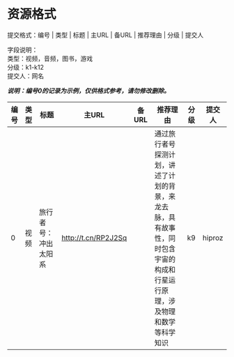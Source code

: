 # 资源格式
提交格式：编号 | 类型 | 标题 | 主URL | 备URL | 推荐理由 | 分级 | 提交人  

字段说明：  
类型：视频，音频，图书，游戏  
分级：k1-k12  
提交人：网名  

***说明：编号0的记录为示例，仅供格式参考，请勿修改删除。***

编号 | 类型 | 标题 | 主URL | 备URL | 推荐理由 | 分级 | 提交人
-----|----------|-------------------------|------------------------------------|-----------------|-----------------------------------|--------|------
0 | 视频 | 旅行者号：冲出太阳系 |  http://t.cn/RP2J2Sq | |通过旅行者号探测计划，讲述了计划的背景，来龙去脉，具有故事性，同时包含宇宙的构成和行星运行原理，涉及物理和数学等科学知识 | k9 | hiproz
